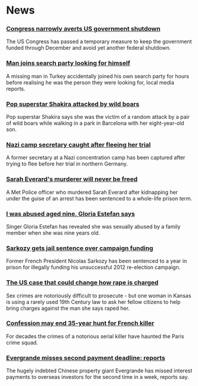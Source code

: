 # News
### [Congress narrowly averts US government shutdown](https://www.bbc.com/news/world-us-canada-58753183)
The US Congress has passed a temporary measure to keep the government funded through December and avoid yet another federal shutdown.
### [Man joins search party looking for himself](https://www.bbc.com/news/world-europe-58746703)
A missing man in Turkey accidentally joined his own search party for hours before realising he was the person they were looking for, local media reports.
### [Pop superstar Shakira attacked by wild boars](https://www.bbc.com/news/world-europe-58747464)
Pop superstar Shakira says she was the victim of a random attack by a pair of wild boars while walking in a park in Barcelona with her eight-year-old son.
### [Nazi camp secretary caught after fleeing her trial](https://www.bbc.com/news/world-europe-58747082)
A former secretary at a Nazi concentration camp has been captured after trying to flee before her trial in northern Germany.
### [Sarah Everard's murderer will never be freed](https://www.bbc.com/news/uk-england-london-58747614)
A Met Police officer who murdered Sarah Everard after kidnapping her under the guise of an arrest has been sentenced to a whole-life prison term.
### [I was abused aged nine, Gloria Estefan says](https://www.bbc.com/news/world-us-canada-58756020)
Singer Gloria Estefan has revealed she was sexually abused by a family member when she was nine years old.
### [Sarkozy gets jail sentence over campaign funding](https://www.bbc.com/news/world-europe-58729505)
Former French President Nicolas Sarkozy has been sentenced to a year in prison for illegally funding his unsuccessful 2012 re-election campaign. 
### [The US case that could change how rape is charged](https://www.bbc.com/news/world-us-canada-58729321)
Sex crimes are notoriously difficult to prosecute - but one woman in Kansas is using a rarely used 19th Century law to ask her fellow citizens to help bring charges against the man she says raped her. 
### [Confession may end 35-year hunt for French killer](https://www.bbc.com/news/world-europe-58749596)
For decades the crimes of a notorious serial killer have haunted the Paris crime squad.
### [Evergrande misses second payment deadline: reports](https://www.bbc.com/news/world-asia-china-58749594)
The hugely indebted Chinese property giant Evergrande has missed interest payments to overseas investors for the second time in a week, reports say.
